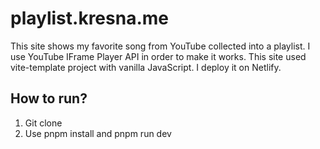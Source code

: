 # playlist.kresna.me

This site shows my favorite song from YouTube collected into a playlist. I use YouTube IFrame Player API in order to make it works. This site used vite-template project with vanilla JavaScript. I deploy it on Netlify.

## How to run?

1. Git clone
2. Use pnpm install and pnpm run dev